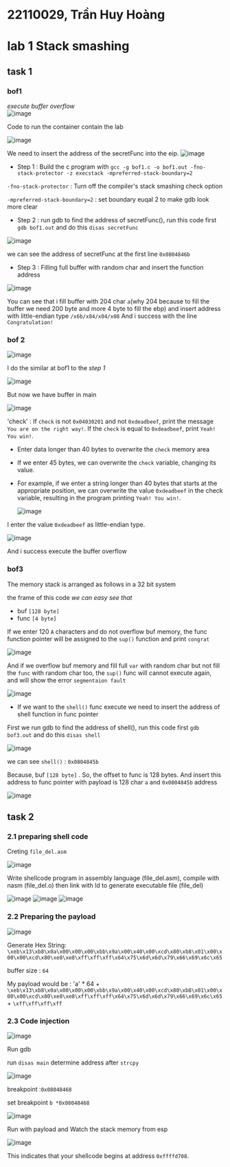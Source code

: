 
# 22110029, Trần Huy Hoàng
# lab 1 Stack smashing
## task 1
### bof1
*execute buffer overflow*  
![image](https://github.com/quang-ute/myprojects/assets/152377486/7758e4c8-2478-46e6-a6ba-9f3f07aa2a8c)



Code to run the container contain the lab



![image](https://github.com/hoag142/myprojects/assets/152377486/f05ef518-7866-48e1-a132-7992cad71d21)



We need to insert the address of the secretFunc into the eip.
 ![image](https://github.com/hoag142/myprojects/assets/152377486/d552dced-7992-4839-98eb-241788459483)


- Step 1 : Build the c program with `gcc -g bof1.c -o bof1.out -fno-stack-protector -z execstack -mpreferred-stack-boundary=2`

  
`-fno-stack-protector` : Turn off the compiler's stack smashing check option


`-mpreferred-stack-boundary=2` : set boundary euqal 2 to make gdb look more clear

 - Step 2 : run gdb to find the address of secretFunc(), run this code first `gdb bof1.out` and do this `disas secretFunc`

   
![image](https://github.com/hoag142/myprojects/assets/152377486/2096a6f9-fa70-4b2b-8b95-98dd8e0eba5a)


we can see the address of secretFunc at the first line `0x0804846b`

- Step 3 : Filling full buffer with random char and insert the function address

![image](https://github.com/hoag142/myprojects/assets/152377486/03258068-9579-4265-8288-9cd5bf3ff75d)


You can see that i fill buffer with 204 char `a`(why 204 because to fill the buffer we need 200 byte and more 4 byte to fill the ebp) and insert address with little-endian type `/x6b/x84/x04/x08`
And i success with the line `Congratulation!`

### bof 2

![image](https://github.com/hoag142/myprojects/assets/152377486/61063590-0160-40c1-b29f-6a754e6f91a0)

I do the similar at bof1 to the *step 1*

![image](https://github.com/hoag142/myprojects/assets/152377486/da76259b-0a82-400b-92cc-3925ed298f15)


But now we have buffer in main 

![image](https://github.com/hoag142/myprojects/assets/152377486/2937917d-e43c-4c80-9143-6a4e106518c3)

'check' : If `check` is not `0x04030201` and not `0xdeadbeef`, print the message `You are on the right way!`.
If the `check` is equal to `0xdeadbeef`, print `Yeah! You win!`.

- Enter data longer than 40 bytes to overwrite the `check` memory area
  
- If we enter 45 bytes, we can overwrite the `check` variable, changing its value.
  
- For example, if we enter a string longer than 40 bytes that starts at the appropriate position, we can overwrite the value `0xdeadbeef` in the check variable, resulting in the program printing `Yeah! You win!`.

  ![image](https://github.com/hoag142/myprojects/assets/152377486/178f8596-fbdb-46fa-b58b-4dd1c58c6d7b)

I enter the value `0xdeadbeef` as little-endian type.

  ![image](https://github.com/hoag142/myprojects/assets/152377486/2b641368-1528-4b1a-9f63-a803bdf4a32e)

And i success execute the buffer overflow
### bof3

The memory stack is arranged as follows in a 32 bit system
  
the frame of this code
*we can easy see that*
- buf  `[128 byte]`
- func `[4 byte]`
  
If we enter 120 `A` characters and do not overflow buf memory, the func function pointer will be assigned to the `sup()` function and print `congrat`

![image](https://github.com/hoag142/myprojects/assets/152377486/1c6f265d-f20b-4353-9994-f478f388a161)



And if we overflow buf memory and fill full `var` with random char but not fill the `func` with random char too, the `sup()` func will cannot execute again, and will show the error `segmentaion fault`

![image](https://github.com/hoag142/myprojects/assets/152377486/cb4a53cd-a91b-489d-8f88-0c7a3ae3c758)



- If we want to the `shell()` func execute we need to insert the address of shell function in func pointer

First we run gdb to find the address of shell(), run this code first `gdb bof3.out` and do this `disas shell`

![image](https://github.com/hoag142/myprojects/assets/152377486/504869cd-612a-4c88-af7c-f535b59047c8)

we can see `shell()` : `0x0804845b`

Because, buf  `[128 byte]` . So, the offset to func is 128 bytes.
And insert this address to func pointer with payload is 128 char `a` and `0x0804845b` address

![image](https://github.com/hoag142/myprojects/assets/152377486/6e185975-44b7-4ac8-8e40-716cee7d76c0)


## task 2
### 2.1 preparing shell code
 Creting `file_del.asm`
 
![image](https://github.com/hoag142/myprojects/assets/152377486/ee682e6d-618e-4e43-a3fc-798339f45814)

Write shellcode program in assembly language (file_del.asm), compile with nasm (file_del.o) then link with ld to generate executable file (file_del)

![image](https://github.com/hoag142/myprojects/assets/152377486/6fc401a0-8a30-480a-aa66-a3c7a263ca57)
![image](https://github.com/hoag142/myprojects/assets/152377486/69a47839-5ffc-4229-a63d-c6c425e775f3)
![image](https://github.com/hoag142/myprojects/assets/152377486/4810a46e-19c8-4075-ac08-4199329d7ffc)

### 2.2 Preparing the payload

![image](https://github.com/hoag142/myprojects/assets/152377486/6fdb9204-263a-4f7a-8cec-0c90ff3a27fc)

Generate Hex String: `\xeb\x13\xb8\x0a\x00\x00\x00\xbb\x9a\x00\x40\x00\xcd\x80\xb8\x01\x00\x00\x00\xcd\x80\xe8\xe8\xff\xff\xff\x64\x75\x6d\x6d\x79\x66\x69\x6c\x65`

buffer size : `64`


My payload would be : 'a' * 64 + `\xeb\x13\xb8\x0a\x00\x00\x00\xbb\x9a\x00\x40\x00\xcd\x80\xb8\x01\x00\x00\x00\xcd\x80\xe8\xe8\xff\xff\xff\x64\x75\x6d\x6d\x79\x66\x69\x6c\x65` + `\xff\xff\xff\xff`


### 2.3 Code injection

![image](https://github.com/hoag142/myprojects/assets/152377486/2e2447a7-ff5f-488a-bdae-81eed4587996)

Run gdb

run `disas main` determine address after `strcpy`

![image](https://github.com/hoag142/myprojects/assets/152377486/adae13c3-46c4-400d-9c49-a8bcd99b262d)

breakpoint :`0x08048468`

set breakpoint `b *0x08048468`

![image](https://github.com/hoag142/myprojects/assets/152377486/093f9475-4e16-4638-bb7d-067a00495aa3)

Run with payload and Watch the stack memory from esp

![image](https://github.com/hoag142/myprojects/assets/152377486/bf2efe4c-07f2-4f79-afd0-b08407b12231)

This indicates that your shellcode begins at address `0xffffd708`.










